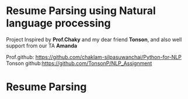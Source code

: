 # Resume Parsing using Natural language processing
Project Inspired by **Prof.Chaky** and my dear friend **Tonson**, and also well support from our TA **Amanda**

Prof.github: https://github.com/chaklam-silpasuwanchai/Python-for-NLP
Tonson github:https://github.com/TonsonP/NLP_Assignment

# Resume Parsing 




